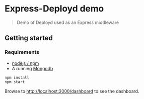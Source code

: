 # Express-Deployd demo

> Demo of Deployd used as an Express middleware


## Getting started

### Requirements

* [nodejs / npm](http://nodejs.org/)
* A running [Mongodb](http://www.mongodb.org/downloads)

````
npm install
npm start
````
Browse to [http://localhost:3000/dashboard](http://localhost:3000/dashboard) to see the dashboard.
